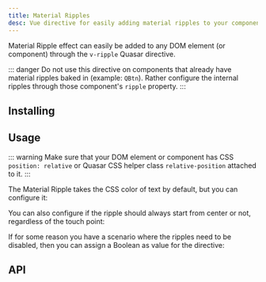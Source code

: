 ```yaml
---
title: Material Ripples
desc: Vue directive for easily adding material ripples to your components and DOM elements.
---
```

Material Ripple effect can easily be added to any DOM element (or component) through the `v-ripple` Quasar directive.

::: danger
Do not use this directive on components that already have material ripples baked in (example: `QBtn`). Rather configure the internal ripples through those component's `ripple` property.
:::

## Installing
<doc-installation directives="Ripple" />

## Usage

::: warning
Make sure that your DOM element or component has CSS `position: relative` or Quasar CSS helper class `relative-position` attached to it.
:::

<doc-example title="Basic" file="Ripple/Basic" />

The Material Ripple takes the CSS color of text by default, but you can configure it:

<doc-example title="Colored" file="Ripple/Colored" />

You can also configure if the ripple should always start from center or not, regardless of the touch point:

<doc-example title="Positioning" file="Ripple/Positioning" />

If for some reason you have a scenario where the ripples need to be disabled, then you can assign a Boolean as value for the directive:

<doc-example title="Disable" file="Ripple/Disable" />

## API
<doc-api file="Ripple" />

